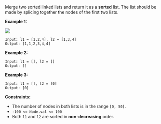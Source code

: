 Merge two sorted linked lists and return it as a **sorted** list. The list
should be made by splicing together the nodes of the first two lists.



**Example 1:**

![](https://assets.leetcode.com/uploads/2020/10/03/merge_ex1.jpg)

    
    
    Input: l1 = [1,2,4], l2 = [1,3,4]
    Output: [1,1,2,3,4,4]
    

**Example 2:**

    
    
    Input: l1 = [], l2 = []
    Output: []
    

**Example 3:**

    
    
    Input: l1 = [], l2 = [0]
    Output: [0]
    



**Constraints:**

  * The number of nodes in both lists is in the range `[0, 50]`.
  * `-100 <= Node.val <= 100`
  * Both `l1` and `l2` are sorted in **non-decreasing** order.

